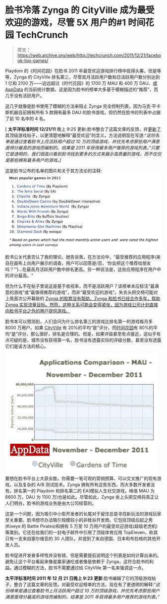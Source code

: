 # 脸书冷落 Zynga 的 CityVille 成为最受欢迎的游戏，尽管 5X 用户的#1 时间花园 TechCrunch

> 原文：<https://web.archive.org/web/http://techcrunch.com/2011/12/21/facebook-top-games/>

Playdom 的《时间花园》在脸书 2011 年最受欢迎游戏排行榜中拔得头筹。但是等等，Zynga 的 CityVille 排名第三，尽管其月活跃用户数和日活跃用户数分别达到 1 亿和 2100 万——远远超过《时代花园》的 1700 万 MAU 和 400 万 DAU、[或 AppData](https://web.archive.org/web/20230204094204/http://www.appdata.com/compare/apps?compare_type=applications&compare1_name=CityVille&compare1_id=&compare2_name=Gardens+of+Time&compare2_id=&compare3_name=&compare3_id=&compare4_name=&compare4_id=&compare5_name=&compare5_id=&commit=Compare+%21) 的当前统计数据。这是因为脸书的榜单大多基于模糊描述的“推荐”，而几乎没有活跃用户。

这几乎就像是脸书使用了模糊的方法来阻止 Zynga 完全控制列表，因为马克·平卡斯机器目前拥有所有 5 款拥有最多 DAU 的脸书游戏，但仍然在脸书的列表中占据了前 10 名中的 4 名。

[ **太平洋标准时间 12/21/11** 晚上 9:25 更新:脸书整合了这篇文章的反馈，并[更新了](https://web.archive.org/web/20230204094204/https://www.facebook.com/notes/facebook-platform/top-games-on-facebook-in-2011/10150475844632302)其顶级游戏帖子，以更清楚地解释“最受欢迎”的含义。方法说明现在写道:“*这份名单是通过查看脸书上月活跃用户超过 10 万的顶级游戏，并优先考虑那些用户满意度得分最高的游戏而编制的。结果是 2011 年获得最多用户推荐的游戏列表。”只要它是透明的，我们很高兴看到脸书找到更多的方式来展示高质量的游戏，而不仅仅是那些拥有最多用户的游戏。]*

这是脸书公布的名单的图片和关于其方法论的注释:
[![](img/8cd911733f9b114f467824a47cb15d4b.png "Screen shot 2011-12-21 at 6.56.01 PM")](https://web.archive.org/web/20230204094204/https://techcrunch.com/wp-content/uploads/2011/12/screen-shot-2011-12-21-at-6-56-01-pm.png)

脸书公关代表否认了我的理论。她告诉我，在方法论中，“最受推荐的应用程序(来自在画布上向用户展示的调查，用户可以回答是/否，‘你会把这个推荐给朋友吗？’”)…在最高月活跃用户数中排名更高。另一种说法是，这些应用程序在用户中的评分最高。"

但为什么不在帖子里说这是基于收视率，而不是活跃用户？该榜单本应标注“最满意的游戏”或“最值得推荐的游戏”，而非“最受欢迎的游戏”。失去头把交椅可能对上周首次公开募股的 [Zynga 的股票没有帮助。Zynga 和脸书已经合作多年，帮助 Zynga 实现流量目标。然而，这种关系可能会变得紧张，因为游戏公司计划直接向脸书平台之外的用户提供游戏。](https://web.archive.org/web/20230204094204/https://techcrunch.com/2011/12/19/zynga-shares-down-4-percent-on-second-day-of-trading/)

脸书本可以预测到，人们会问为什么排名第三的游戏比排名第一的游戏每月多 8000 万用户。如果 [CityVille](https://web.archive.org/web/20230204094204/https://apps.facebook.com/cityville/?ref=ts) 有 20%的平均“是”评分，而[时间花园](https://web.archive.org/web/20230204094204/https://www.facebook.com/GardensofTime)有 80%的平均“是”评分，那么很好，排名是合理的。但是，如果评级甚至有点接近，这似乎有点可疑的是，城市没有获得第一名，脸书没有透露实际的评级分数，甚至没有透露它们是该方法的核心。

[![](img/2eb52ea8a4ec5e89be720b31c24cb2af.png "CityVille Vs Gardens Of Time")](https://web.archive.org/web/20230204094204/https://techcrunch.com/wp-content/uploads/2011/12/cityville-vs-gardens-of-time3.png)

要想在脸书平台上大获全胜，你需要一笔可观的营销预算、可以交叉推广的现有游戏，以及复杂的 A/B 测试技术。Zynga 拥有所有这些东西，而大多数开发者没有。排名第一的 Playdom 和排名第二的 EA(模拟人生社交游戏，峰值 MAU 为 6600 万，DAU 为 1100 万)也是如此。尽管如此，Zynga 坐上头把交椅将真正让人们明白，脸书的游戏业务是由大公司经营的。

这是一个问题，因为吸引中小型开发者的长尾对于留住总是寻找新玩法的游戏玩家至关重要。脸书想尽办法吸引规模较小的非硅谷开发商。它包括顶级后起之秀(Kixeye 的 Battle Pirates)和拥有 5 万至 10 万用户的最受欢迎游戏(超级老虎机)等类别。它还在给我们的一封电子邮件中引用了顶级体育应用 TopEleven，称其只有一支来自塞尔维亚的 30 人团队，并提到了来自德国、日本和布拉格的其他开发人员。

脸书促进开发者多样性并没有错，但是需要提前说明这个列表是如何计算出来的。避免让这个平台看起来像是赢家通吃或者像是依赖于 Zynga，这符合脸书的利益。通过模糊的方法，脸书不需要通过给 CityVille 第一名来强调这一点。

**太平洋标准时间 2011 年 12 月 21 日晚上 9:23 更新**:脸书编辑了它的顶级游戏帖子，整合了这篇文章的反馈。对最受欢迎榜单的方法，现在有了更透明的解释:“*这份榜单是通过查看脸书上月活跃用户超过 10 万的顶级游戏，并优先考虑那些用户满意度得分最高的游戏而编制的。结果是 2011 年获得最多用户推荐的游戏列表。”*